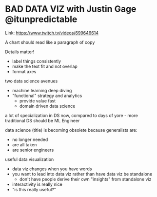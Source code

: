 # BAD DATA VIZ with Justin Gage @itunpredictable

Link: https://www.twitch.tv/videos/699646614

A chart should read like a paragraph of copy

Details matter!
- label things consistently
- make the text fit and not overlap
- format axes

two data science avenues
- machine learning deep diving
- "functional" strategy and analytics
    - provide value fast
    - domain driven data science

a lot of specialization in DS now, compared to days of yore
    - more traditional DS should be ML Engineer

data science (title) is becoming obsolete because generalists are:
- no longer needed
- are all taken
- are senior engineers

useful data visualization
- data viz changes when you have words
- you want to lead into data viz rather than have data viz be standalone
    - don't have people derive their own "insights" from standalone viz
- interactivity is really nice
- "is this really useful?"
